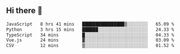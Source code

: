 ## Hi there 👋

<!--START_SECTION:waka-->

```txt
JavaScript   8 hrs 41 mins   ████████████████▒░░░░░░░░   65.09 %
Python       3 hrs 15 mins   ██████░░░░░░░░░░░░░░░░░░░   24.33 %
TypeScript   34 mins         █░░░░░░░░░░░░░░░░░░░░░░░░   04.33 %
Vue.js       24 mins         ▓░░░░░░░░░░░░░░░░░░░░░░░░   03.09 %
CSV          12 mins         ▒░░░░░░░░░░░░░░░░░░░░░░░░   01.52 %
```

<!--END_SECTION:waka-->

<!--
**taylor475/taylor475** is a ✨ _special_ ✨ repository because its `README.md` (this file) appears on your GitHub profile.

Here are some ideas to get you started:

- 🔭 I’m currently working on ...
- 🌱 I’m currently learning ...
- 👯 I’m looking to collaborate on ...
- 🤔 I’m looking for help with ...
- 💬 Ask me about ...
- 📫 How to reach me: ...
- 😄 Pronouns: ...
- ⚡ Fun fact: ...
-->
